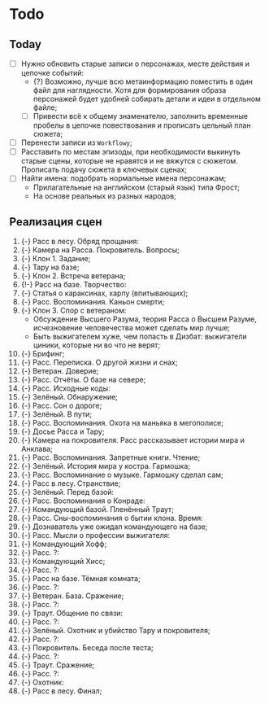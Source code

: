 # Todo
## Today

   * [ ] Нужно обновить старые записи о персонажах, месте действия и цепочке
     событий:
      * {?} Возможно, лучше всю метаинформацию поместить в один файл для
        наглядности. Хотя для формирования образа персонажей будет удобней
        собирать детали и идеи в отдельном файле;
      * [ ] Привести всё к общему знаменателю, заполнить временные пробелы
        в цепочке повествования и прописать цельный план сюжета;
   * [ ] Перенести записи из `Workflowy`;
   * [ ] Расставить по местам эпизоды, при необходимости выкинуть старые сцены,
     которые не нравятся и не вяжутся с сюжетом. Прописать подачу сюжета
     в ключевых сценах;
   * [ ] Найти имена: подобрать нормальные имена персонажам;
      * Прилагательные на английском (старый язык) типа Фрост;
      * На основе реальных из разных народов;



## Реализация сцен

   1. {-} Расс в лесу. Обряд прощания:
   1. {-} Камера на Расса. Покровитель. Вопросы;
   1. {-} Клон 1. Задание;
   1. {-} Тару на базе;
   1. {-} Клон 2. Встреча ветерана;
   1. {!-} Расс на базе. Творчество:
   1. {-} Статья о караксинах, харпу (впитывающих);
   1. {-} Расс. Воспоминания. Каньон смерти;
   1. {-} Клон 3. Спор с ветераном:
      * Обсуждение Высшего Разума, теория Расса о Высшем Разуме, исчезновение
        человечества может сделать мир лучше;
      * Быть выжигателем хуже, чем попасть в Дизбат: выжигатели циники, которые
        ни во что не верят;
   1. {-} Брифинг;
   1. {-} Расс. Переписка. О другой жизни и снах;
   1. {-} Ветеран. Доверие;
   1. {-} Расс. Отчёты. О базе на севере;
   1. {-} Расс. Исходные коды:
   1. {-} Зелёный. Обнаружение;
   1. {-} Расс. Сон о дороге;
   1. {-} Зелёный. В пути;
   1. {-} Расс. Воспоминания. Охота на маньяка в мегополисе;
   1. {-} Досье Расса и Тару;
   1. {-} Камера на покровителя. Расс рассказывает истории мира и Анклава;
   1. {-} Расс. Воспоминания. Запретные книги. Чтение;
   1. {-} Зелёный. История мира у костра. Гармошка;
   1. {-} Расс. Воспоминание о музыке. Гармошку сделал сам;
   1. {-} Расс в лесу. Странствие;
   1. {-} Зелёный. Перед базой:
   1. {-} Расс. Воспоминания о Конраде:
   1. {-} Командующий базой. Пленённый Траут;
   1. {-} Расс. Сны-воспоминания о бытии клона. Время:
   1. {-} Дознаватель уже ожидал командующего на базе;
   1. {-} Расс. Мысли о профессии выжигателя:
   1. {-} Командующий Хофф;
   1. {-} Расс. ?:
   1. {-} Командующий Хисс;
   1. {-} Расс. ?:
   1. {-} Расс на базе. Тёмная комната;
   1. {-} Расс. ?:
   1. {-} Ветеран. База. Сражение;
   1. {-} Расс. ?:
   1. {-} Траут. Общение по связи:
   1. {-} Расс. ?:
   1. {-} Зелёный. Охотник и убийство Тару и покровителя;
   1. {-} Расс. ?:
   1. {-} Покровитель. Беседа после теста;
   1. {-} Расс. ?:
   1. {-} Траут. Сражение;
   1. {-} Расс. ?:
   1. {-} Охотник:
   1. {-} Расс в лесу. Финал;
